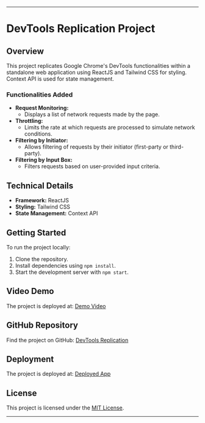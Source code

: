 

---

# DevTools Replication Project

## Overview
This project replicates Google Chrome's DevTools functionalities within a standalone web application using ReactJS and Tailwind CSS for styling. Context API is used for state management.

### Functionalities Added
- **Request Monitoring:**
  - Displays a list of network requests made by the page.
- **Throttling:**
  - Limits the rate at which requests are processed to simulate network conditions.
- **Filtering by Initiator:**
  - Allows filtering of requests by their initiator (first-party or third-party).
- **Filtering by Input Box:**
  - Filters requests based on user-provided input criteria.

## Technical Details
- **Framework:** ReactJS
- **Styling:** Tailwind CSS
- **State Management:** Context API

## Getting Started
To run the project locally:

1. Clone the repository.
2. Install dependencies using `npm install`.
3. Start the development server with `npm start`.

## Video Demo
The project is deployed at: [Demo Video ](https://vimeo.com/984134907/c268264e7d?share=copy)

## GitHub Repository
Find the project on GitHub: [DevTools Replication](https://github.com/VivekTomar03/Dev-Tool)

## Deployment
The project is deployed at: [Deployed App](https://devtools-clone-ten.vercel.app/)



## License
This project is licensed under the [MIT License](link-to-license).

---
